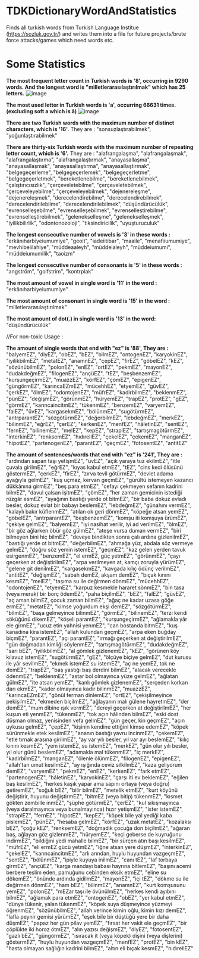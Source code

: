# TDKDictionaryWordAndStatistics
Finds all turkish words from Turkish Language Institue (https://sozluk.gov.tr/) and writes them into a file for future projects/brute force attacks/games which need words etc.


# Some Statistics
**The most frequent letter count in Turkish words is '8', occurring in 9290 words. And the longest word is "milletlerarasılaştırılmak" which has 25 letters.**
![image](https://github.com/pr0mers/TDKDictionaryWordAndStatistics/assets/86203241/142f37d2-3db4-49c9-871b-1b0d6f334b7b)

**The most used letter in Turkish words is 'a', occurring 66631 times. (excluding soft a which is â)**
![image](https://github.com/pr0mers/TDKDictionaryWordAndStatistics/assets/86203241/1e3ac411-f4f7-4575-b88d-7be0537305c5)

**There are two Turkish words with the maximum number of distinct characters, which is '16'.**
  They are : "sonsuzlaştırabilmek", "yoğunlaştırabilmek"
  
**There are thirty-six Turkish words with the maximum number of repeating letter count, which is '6'.**
  They are : "alafrangalaşma", "alafrangalaşmak", "alafrangalaştırma", "alafrangalaştırmak", "anayasallaşma", "anayasallaşmak", "anayasallaştırma", "anayasallaştırmak", "belgegeçerleme", "belgegeçerlemek", "belgegeçerletme", "belgegeçerletmek", "bereketlenebilme", "bereketlenebilmek", "çalıştırıcısızlık", "çerçeveletebilme", "çerçeveletebilmek", "çerçeveleyebilme", "çerçeveleyebilmek", "dejenereleşme", "dejenereleşmek", "derecelendirebilme", "derecelendirebilmek", "derecelendirilebilme", "derecelendirilebilmek", "düşündürücülük", "evrenselleşebilme", "evrenselleşebilmek", "evrenselleştirebilme", "evrenselleştirebilmek", "gelenekselleşme", "gelenekselleşmek", "iyilikbilirlik", "odontonozoloji", "tiksindiricilik", "uyuşturuculuk"

**The longest consecutive number of vowels is '3' in these words :** "erkânıharbiyeiumumiye", "geoit", "iadeiitibar", "maaile", "menafiiumumiye", "mevhibeiilahiye", "müddeaaleyh", "müddeialeyh", "müddeiumumi", "müddeiumumilik", "taoizm"

**The longest consecutive number of consonants is '5' in these words :** "angström", "golfstrim", "kontrplak"

**The most amount of vowel in single word is '11' in the word :** "erkânıharbiyeiumumiye"

**The most amount of consonant in single word is '15' in the word :** "milletlerarasılaştırılmak"

**The most amount of dot(.) in single word is '13' in the word:** "düşündürücülük"

//For non-toxic Usage : 

**The amount of single words that end with "ez" is '88', They are :** "balyemEZ", "diyEZ", "obEZ", "bEZ", "bilmEZ", "ontogenEZ", "karyokinEZ", "iyilikbilmEZ", "metatEZ", "anamnEZ", "çepEZ", "firEZ", "göbelEZ", "kEZ", "sözünübilmEZ", "polonEZ", "enEZ", "ortEZ", "pekmEZ", "mayonEZ", "dudakdeğmEZ", "filogenEZ", "ançüEZ", "tEZ", "beşbenzemEZ", "kurşungeçirmEZ", "muazzEZ", "körfEZ", "çömEZ", "epigenEZ", "güngörmEZ", "karıncaEZmEZ", "mücehhEZ", "etyemEZ", "güvEZ", "çerkEZ", "ölmEZ", "odontojenEZ", "müfrEZ", "kadirbilmEZ", "beklenmEZ", "pünEZ", "değişmEZ", "görünmEZ", "hüryemEZ", "trapEZ", "protEZ", "gEZ", "görmEZ", "karıncaincitmEZ", "tükenmEZ", "benzemEZ", "varyemEZ", "falEZ", "üvEZ", "kargasekmEZ", "bölünmEZ", "sugötürmEZ", "antrparantEZ", "sözgötürmEZ", "değerbilmEZ", "lebdeğmEZ", "merkEZ", "bilinmEZ", "eğrEZ", "çerEZ", "kerkenEZ", "menfEZ", "hâletinEZ", "sentEZ", "fernEZ", "bilinemEZ", "melEZ", "kepEZ", "straplEZ", "tartışmagötürmEZ", "interkinEZ", "renksemEZ", "hıdırellEZ", "çekelEZ", "çekemEZ", "manganEZ", "hipotEZ", "partenogenEZ", "parantEZ", "geçmEZ", "fotosentEZ", "antitEZ"

**The amount of sentences/words that end with "ez" is '241', They are :** "ardından sapan taşı yetişmEZ", "üvEZ", "açık yaraya tuz ekilmEZ", "itle çuvala girilmEZ", "eğrEZ", "kıyas kabul etmEZ", "tEZ", "cins kedi ölüsünü göstermEZ", "çerkEZ", "firEZ", "zırva tevil götürmEZ", "devlet adama ayağıyla gelmEZ", "kuş uçmaz, kervan geçmEZ", "gürültü istemeyen kazancı dükkânına girmEZ", "beş para etmEZ", "cefayı çekmeyen sefanın kadrini bilmEZ", "davul çalsan işitmEZ", "çömEZ", "her zaman gemicinin istediği rüzgâr esmEZ", "ayağının bastığı yerde ot bitmEZ", "bir baba dokuz evladı besler, dokuz evlat bir babayı beslemEZ", "lebdeğmEZ", "günahını vermEZ", "kalaylı bakır küflenmEZ", "atılan ok geri dönmEZ", "köpeğe atsan yemEZ", "göbelEZ", "antrparantEZ", "beşbenzemEZ", "komşu iti komşuya ürümEZ", "çekiye gelmEZ", "balyemEZ", "iyi nasihat verilir, iyi ad verilmEZ", "ölmEZ", "bir göz ağlarken öbür göz gülmEZ", "ateşe vursa duman vermEZ", "biri bilmeyen bini hiç bilmEZ", "deveye bindikten sonra çalı ardına gizlenilmEZ", "bastığı yerde ot bitmEZ", "değerbilmEZ", "ahmağa yüz, abdala söz vermeye gelmEZ", "doğru söz yemin istemEZ", "geçmEZ", "kaz gelen yerden tavuk esirgenmEZ", "benzemEZ", "el ermEZ, güç yetmEZ", "görünmEZ", "çayı geçerken at değiştirilmEZ", "arpa verilmeyen at, kamçı zoruyla yürümEZ", "gelene git denilmEZ", "kargasekmEZ", "kavgada kılıç ödünç verilmEZ", "antitEZ", "değişmEZ", "sabah demEZ, akşam demEZ", "bıçak kınını kesmEZ", "melEZ", "taşıma su ile değirmen dönmEZ", "mücehhEZ", "odontojenEZ", "etyemEZ", "karpuz kesmekle hararet sönmEZ", "bin tasa (veya merak) bir borç ödemEZ", "paha biçilmEZ", "bEZ", "falEZ", "güvEZ", "aç aman bilmEZ, çocuk zaman bilmEZ", "ağaç ne kadar uzasa göğe ermEZ", "metatEZ", "kimse yoğurdum ekşi demEZ", "sözgötürmEZ", "bilmEZ", "başa gelmeyince bilinmEZ", "görmEZ", "bilinemEZ", "terzi kendi söküğünü dikemEZ", "köşeli parantEZ", "kurşungeçirmEZ", "ağlamakla yâr ele girmEZ", "ucuz etin yahnisi yenmEZ", "can bostanda bitmEZ", "kuş kanadına kira istemEZ", "allah kulundan geçmEZ", "arpa eken buğday biçmEZ", "parantEZ", "açı parantEZ", "ırmağı geçerken at değiştirilmEZ", "gün doğmadan kimliği söylenmEZ", "tartışmagötürmEZ", "dudakdeğmEZ", "sarı bEZ", "iyilikbilmEZ", "al gömlek gizlenemEZ", "kEZ", "görünen köy kılavuz istemEZ", "sugötürmEZ", "gEZ", "ölçüye biçiye gelmEZ", "dut kurusu ile yâr sevilmEZ", "ekmek istemEZ su istemEZ", "aç ne yemEZ, tok ne demEZ", "trapEZ", "baş yastığı baş derdini bilmEZ", "alacak verecekle ödenmEZ", "beklenmEZ", "astar bol olmayınca yüze gelmEZ", "ağlatan gülmEZ", "ite atsan yemEZ", "kanlı gömlek gizlenemEZ", "serçeden korkan darı ekmEZ", "kader olmayınca kadir bilinmEZ", "muazzEZ", "karıncaEZmEZ", "gönül ferman dinlemEZ", "ortEZ", "çekişilmeyince pekişilmEZ", "ekmeden biçilmEZ", "ağlayanın malı gülene hayretmEZ", "der demEZ", "mum dibine ışık vermEZ", "dereyi geçerken at değiştirilmEZ", "her kuşun eti yenmEZ", "tükenmEZ", "tok açın hâlinden bilmEZ", "eski dost düşman olmaz, yenisinden vefa gelmEZ", "gün geçer, kin geçmEZ", "açın uykusu gelmEZ", "çepEZ", "kişinin kendine ettiğini kimse edemEZ", "köpek sürünmekle etek kesilmEZ", "ananın bastığı yavru incinmEZ", "çekemEZ", "etle tırnak arasına girilmEZ", "ay var yılı besler, yıl var ayı beslemEZ", "kılıç kınını kesmEZ", "yem istemEZ, su istemEZ", "merkEZ", "gün olur yılı besler, yıl olur günü beslemEZ", "adamakla mal tükenmEZ", "iç merkEZ", "kadirbilmEZ", "manganEZ", "ölenle ölünmEZ", "filogenEZ", "epigenEZ", "allah'tan umut kesilmEZ", "ay ışığında ceviz silkilmEZ", "kaza geliyorum demEZ", "varyemEZ", "pekmEZ", "enEZ", "kerkenEZ", "fark etmEZ", "partenogenEZ", "hâletinEZ", "karyokinEZ", "çarşı iti ev beklemEZ", "eğilen baş kesilmEZ", "herkes kaşık yapar ama sapını ortaya (veya doğru) getiremEZ", "soğuk bEZ", "bilir bilmEZ", "metelik etmEZ", "kurt köyünü değiştirir, huyunu değiştirmEZ", "bitmEZ (veya bitip) tükenmEZ", "kısmet gökten zembille inmEZ", "şüphe götürmEZ", "çerEZ", "kul sıkışmayınca (veya daralmayınca veya bunalmayınca) hızır yetişmEZ", "ister istemEZ", "straplEZ", "fernEZ", "hipotEZ", "kepEZ", "köpek bile yal yediği kaba pislemEZ", "pünEZ", "hesaba gelmEZ", "körfEZ", "uzak metatEZ", "kozalaksı bEZ", "çoğu kEZ", "renksemEZ", "doğmadık çocuğa don biçilmEZ", "ağaran baş, ağlayan göz gizlenmEZ", "hüryemEZ", "keçi geberse de kuyruğunu indirmEZ", "bildiğini yedi mahalle bilmEZ", "bir sürçen atın başı kesilmEZ", "müfrEZ", "eli ermEZ gücü yetmEZ", "iğne atsan yere düşmEZ", "interkinEZ", "çekelEZ", "karıncaincitmEZ", "arlı arından, huylu huyundan vazgeçmEZ", "sentEZ", "bölünmEZ", "ipiyle kuyuya inilmEZ", "canı tEZ", "laf torbaya girmEZ", "ançüEZ", "karga mandayı babası hayrına bitlemEZ", "başını acemi berbere teslim eden, pamuğunu cebinden eksik etmEZ", "eline su dökemEZ", "önünde ardında gidilmEZ", "mayonEZ", "içi tEZ", "dökme su ile değirmen dönmEZ", "ham bEZ", "bilinmEZ", "anamnEZ", "kurt komşusunu yemEZ", "polonEZ", "mEZar taşı ile övünülmEZ", "herkes kendi ayıbını bilmEZ", "ağlamak para etmEZ", "ontogenEZ", "obEZ", "yer kabul etmEZ", "dünya tükenir, yalan tükenmEZ", "köpek suya düşmeyince yüzmeyi öğrenmEZ", "sözünübilmEZ", "allah verince kimin oğlu, kimin kızı demEZ", "lafla peynir gemisi yürümEZ", "eşek bile bir düştüğü yere bir daha düşmEZ", "papaz her gün pilav yemEZ", "fırsat her vakit ele geçmEZ", "bir çöplükte iki horoz ötmEZ", "alın yazısı değişmEZ", "diyEZ", "fotosentEZ", "gazlı bEZ", "güngörmEZ", "ısıracak it (veya köpek) dişini (veya dişlerini) göstermEZ", "huylu huyundan vazgeçmEZ", "menfEZ", "protEZ", "bin kEZ", "hasta olmayan sağlığın kadrini bilmEZ", "altın eli bıçak kesmEZ", "hıdırellEZ"
